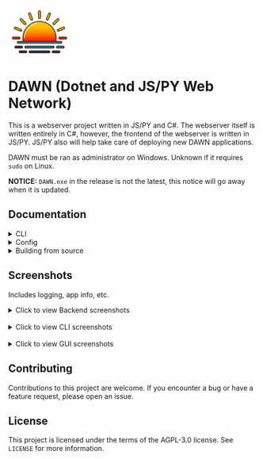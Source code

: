 <img style="width:25%;" src="./Docs/logo.png" />

# DAWN (Dotnet and JS/PY Web Network)

This is a webserver project written in JS/PY and C#. The
webserver itself is written entirely in C#, however, the
frontend of the webserver is written in JS/PY. JS/PY also
will help take care of deploying new DAWN applications.

DAWN must be ran as administrator on Windows.
Unknown if it requires `sudo` on Linux.

**NOTICE:** ``DAWN.exe`` in the release is not the latest, this notice will go away when it is updated.

## Documentation

<details>
<summary>CLI</summary>
<br />

# [DAWN CLI](./Docs/CLI.md)

DAWN utilizes CLI in order to take
instructions from users. You can use
this CLI to build, deploy, and modify
DAWN applicaitons.

```sh
$ cd ./DAWN/CLI
$ ./dawn.py --help
```


# Create

The ``create`` command in DAWN lets you
create a new DAWN application. It takes
one argument which is the name of the project.

```sh
$ cd ./DAWN/CLI
$ ./dawn.py MyProject
# alternatively, for a GUI,
$ cd ./DAWN/Frontend/dawn-gui # (for create)
# you can either install the npm packages (electron, electron-forge/cli) and call npm start
# or unzip the executables in dist/ and run those
```

# Deploy

The ``deploy`` command in DAWN lets you
deploy a DAWN application via docker. It
takes one argument which is the name of
the project.

```sh
$ cd ./DAWN/CLI
$ ./dawn.py deploy MyProj
```

<hr />
</details> 

<details>
<summary>Config</summary>
<br />

# [Config](./Docs/Config.md) 

The config consists of a few key value pairs
that are imported by the webserver. The first
of these is the prefix array. This is an array
of prefixes that the webserver will use when
accepting incoming connections.

```json
{ 
    "Prefixes" : [ "http://localhost:8080/" ]
}
```

The next key value pair in the config is the root
directory value. The root directory is the directory
where your HTML is.

```json
{ 
    "RootDir" : "./TestApp/"
}
```

The last value is the Mappings array. This is to
declare what urls lead to what files.

```json
{
    "Mappings" : [ 
        {
            "request_path" : "/",
            "filename" : "./TestApp/index.html"
        },
        {
            "request_path" : "",
            "filename" : "./TestApp/index.html"
        }
    ]
}
```

The `RootDir` and `Mappings` are automatically tailored to the name of your DAWN project.

<hr />
</details>

<details>
<summary>Building from source</summary>
<br />

# [Building From Source](./Docs/BuildingFromSource.md)

The `Backend/` directory contains all the
files that make DAWN, well... work.

Dotnet 7.0 is required.

#### To test DAWN:
```sh
$ cd ./DAWN/Backend
$ dotnet restore
$ dotnet run
# The test application will run on http://localhost:8080
# The application website files are located at `./TestApp`
```

#### To build from source:
```sh
$ cd ./DAWN/Backend
$ dotnet restore
$ dotnet build
```

<hr />
</details>

## Screenshots
Includes logging, app info, etc.
<details>
<summary>Click to view Backend screenshots</summary>
<br />
<img src="https://media.discordapp.net/attachments/1084018888825634857/1085746833504088075/image.png" />
<br />
<img src="https://cdn.discordapp.com/attachments/1084018888825634857/1085746942086234222/image.png" />
<br />
<img src="https://cdn.discordapp.com/attachments/1084018888825634857/1085747030036598794/image.png" />
<br />
<img style="width:40%;" src="https://cdn.discordapp.com/attachments/1084018888825634857/1085747128518844508/image.png" />
<hr />
</details>

<br />

<details>
<summary>Click to view CLI screenshots</summary>
<br />
<img src="https://media.discordapp.net/attachments/1084018888825634857/1085749149703606273/90a1b735-e266-4747-adeb-6f3a0f79fa1e.png" />
<br />
<img src="https://media.discordapp.net/attachments/1084018888825634857/1085749365773176983/image.png" />
<br />
<img src="https://cdn.discordapp.com/attachments/1084018888825634857/1085749613056757812/image.png" />
<br />
<img style="width:40%;" src="https://cdn.discordapp.com/attachments/1084018888825634857/1085749908188971049/4796e621-ffd3-4aab-be50-998e22373c75.png" />
<hr />
</details>

<br />

<details>
<summary>Click to view GUI screenshots</summary>
<br />
<img src="https://cdn.discordapp.com/attachments/1084018888825634857/1085751805419466832/showcase1.gif" />
<br />
<img src="https://cdn.discordapp.com/attachments/1084018888825634857/1085752580430385202/showcase2.gif" />
<br />
<img src="https://cdn.discordapp.com/attachments/1084018888825634857/1085752877236113498/image.png" />
<hr />
</details>

## Contributing
Contributions to this project are welcome. If you encounter a bug or have a feature request, please open an issue.

## License
This project is licensed under the terms of the AGPL-3.0 license. See ``LICENSE`` for more information.